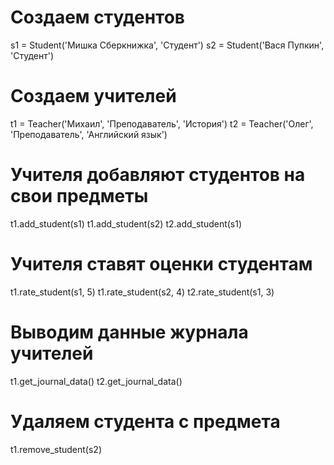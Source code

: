 # Создаем студентов
s1 = Student('Мишка Сберкнижка', 'Студент')
s2 = Student('Вася Пупкин', 'Студент')

# Создаем учителей
t1 = Teacher('Михаил', 'Преподаватель', 'История')
t2 = Teacher('Олег', 'Преподаватель', 'Английский язык')

# Учителя добавляют студентов на свои предметы
t1.add_student(s1)
t1.add_student(s2)
t2.add_student(s1)

# Учителя ставят оценки студентам
t1.rate_student(s1, 5)
t1.rate_student(s2, 4)
t2.rate_student(s1, 3)

# Выводим данные журнала учителей
t1.get_journal_data()
t2.get_journal_data()

# Удаляем студента с предмета
t1.remove_student(s2)
